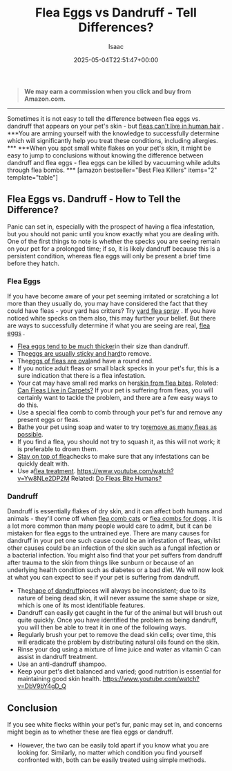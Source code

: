 ﻿---
author: Isaac
layout: post
title: Flea Eggs vs Dandruff - Tell Differences?
date: '2025-05-04T22:51:47+00:00'
categories:
- Fleas
- Guide
tags: []
slug: /flea-eggs-vs-dandruff/
lastmod: 2025-05-07T12:21:26+03:00
---
> **We may earn a commission when you click and buy from Amazon.com.**
>

---
Sometimes it is not easy to tell the difference between flea eggs vs. dandruff that appears on your pet's skin - but
[fleas can't live in human hair](https://pestpolicy.com/can-fleas-live-in-human-hair/)
.
***You are arming yourself with the knowledge to successfully determine which will significantly help you treat these conditions, including allergies. ***
***When you spot small white flakes on your pet's skin, it might be easy to jump to conclusions without knowing the difference between dandruff and flea eggs - flea eggs can be killed by vacuuming while adults through flea bombs. ***
[amazon bestseller="Best Flea Killers" items="2" template="table"]
## Flea Eggs vs. Dandruff - How to Tell the Difference?
Panic can set in, especially with the prospect of having a flea infestation, but you should not panic until you know exactly what you are dealing with.
One of the first things to note is whether the specks you are seeing remain on your pet for a prolonged time; if so, it is likely dandruff because this is a persistent condition, whereas flea eggs will only be present a brief time before they hatch.
### Flea Eggs
If you have become aware of your pet seeming irritated or scratching a lot more than they usually do, you may have considered the fact that they could have fleas - your yard has critters? Try
[yard flea spray](https://pestpolicy.com/best-flea-spray-for-yard/)
.
If you have noticed white specks on them also, this may further your belief. But there are ways to successfully determine if what you are seeing are real,
[flea eggs](https://pestpolicy.com/does-the-dryer-kill-fleas/)
.
- [Flea eggs tend to be much thicker](https://pestpolicy.com/how-to-kill-flea-eggs/)in their size than dandruff.
- The[eggs are usually sticky and hard](https://pestpolicy.com/are-bed-bug-eggs-hard-or-soft/)to remove.
- The[eggs of fleas are oval](https://pestpolicy.com/what-do-flea-eggs-look-like/)and have a round end.
- If you notice adult fleas or small black specks in your pet's fur, this is a sure indication that there is a flea infestation.
- Your cat may have small red marks on her[skin from flea bites](https://pestpolicy.com/can-bed-bugs-live-in-your-skin/).
Related:
[Can Fleas Live in Carpets?](https://pestpolicy.com/can-fleas-live-in-carpets/)
If your pet is suffering from fleas, you will certainly want to tackle the problem, and there are a few easy ways to do this.
- Use a special flea comb to comb through your pet's fur and remove any present eggs or fleas.
- Bathe your pet using soap and water to try to[remove as many fleas as possible](https://pestpolicy.com/does-salt-kill-fleas/).
- If you find a flea, you should not try to squash it, as this will not work; it is preferable to drown them.
- [Stay on top of flea](https://pestpolicy.com/do-fleas-stay-on-humans/)checks to make sure that any infestations can be quickly dealt with.
- Use a[flea treatment](https://pestpolicy.com/best-flea-treatment-for-cats/).
https://www.youtube.com/watch?v=Yw8NLe2DP2M
Related:
[Do Fleas Bite Humans?](https://pestpolicy.com/do-fleas-bite-humans/)
### Dandruff
Dandruff is essentially flakes of dry skin, and it can affect both humans and animals - they'll come off when
[flea comb cats](https://pestpolicy.com/best-flea-comb-for-cats/)
or
[flea combs for dogs](https://pestpolicy.com/best-flea-combs-for-dogs/)
. It is a lot more common than many people would care to admit, but it can be mistaken for flea eggs to the untrained eye.
There are many causes for dandruff in your pet one such cause could be an infestation of fleas, whilst other causes could be an infection of the skin such as a fungal infection or a bacterial infection.
You might also find that your pet suffers from dandruff after trauma to the skin from things like sunburn or because of an underlying health condition such as diabetes or a bad diet.
We will now look at what you can expect to see if your pet is suffering from dandruff.
- The[shape of dandruff](https://pestpolicy.com/what-is-flea-dirt/)pieces will always be inconsistent; due to its nature of being dead skin, it will never assume the same shape or size, which is one of its most identifiable features.
- Dandruff can easily get caught in the fur of the animal but will brush out quite quickly.
Once you have identified the problem as being dandruff, you will then be able to treat it in one of the following ways.
- Regularly brush your pet to remove the dead skin cells; over time, this will eradicate the problem by distributing natural oils found on the skin.
- Rinse your dog using a mixture of lime juice and water as vitamin C can assist in dandruff treatment.
- Use an anti-dandruff shampoo.
- Keep your pet's diet balanced and varied; good nutrition is essential for maintaining good skin health.
https://www.youtube.com/watch?v=DbV9bY4gD_Q
## Conclusion
If you see white flecks within your pet's fur, panic may set in, and concerns might begin as to whether these are flea eggs or dandruff.
- However, the two can be easily told apart if you know what you are looking for.
Similarly, no matter which condition you find yourself confronted with, both can be easily treated using simple methods.